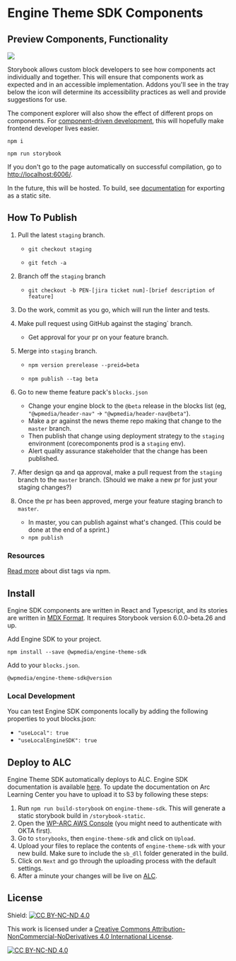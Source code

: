# Engine Theme SDK Components

## Preview Components, Functionality
<a href="https://github.com/storybooks/storybook" target="_blank" ><img src="https://raw.githubusercontent.com/storybooks/brand/master/badge/badge-storybook.svg"></a>

Storybook allows custom block developers to see how components act individually and together. This will ensure that components work as expected and in an accessible implementation. Addons you'll see in the tray below the icon will determine its accessibility practices as well and provide suggestions for use.

The component explorer will also show the effect of different props on components. For [component-driven development](https://blog.hichroma.com/component-driven-development-ce1109d56c8e), this will hopefully make frontend developer lives easier.

`npm i`

`npm run storybook`

If you don't go to the page automatically on successful compilation, go to [http://localhost:6006/](http://localhost:6006/). 

In the future, this will be hosted. To build, see [documentation](https://storybook.js.org/docs/basics/exporting-storybook/) for exporting as a static site.

## How To Publish

1. Pull the latest `staging` branch.

    - `git checkout staging`

    - `git fetch -a`

2. Branch off the `staging` branch

    - `git checkout -b PEN-[jira ticket num]-[brief description of feature]`

3. Do the work, commit as you go, which will run the linter and tests.

4. Make pull request using GitHub against the   staging` branch. 

    - Get approval for your pr on your feature branch.

5. Merge into `staging` branch.

    - `npm version prerelease --preid=beta`

    - `npm publish --tag beta`

6. Go to new theme feature pack's `blocks.json`
    - Change your engine block to the `@beta` release in the blocks list (eg, `"@wpmedia/header-nav"` -> `"@wpmedia/header-nav@beta"`).
    - Make a pr against the news theme repo making that change to the `master` branch. 
    - Then publish that change using deployment strategy to the `staging` environment (corecomponents prod is a `staging` env). 
    - Alert quality assurance stakeholder that the change has been published.

7. After design qa and qa approval, make a pull request from the `staging` branch to the `master` branch. (Should we make a new pr for just your staging changes?)

8. Once the pr has been approved, merge your feature staging branch to `master`. 
    - In master, you can publish against what's changed. (This could be done at the end of a sprint.)
    - `npm publish`

### **Resources**

[Read more](https://docs.npmjs.com/adding-dist-tags-to-packages) about dist tags via npm.

## Install

Engine SDK components are written in React and Typescript, and its stories are written in [MDX Format](https://storybook.js.org/docs/formats/mdx-syntax/). It requires Storybook version 6.0.0-beta.26 and up.

Add Engine SDK to your project.

`npm install --save @wpmedia/engine-theme-sdk`

Add to your `blocks.json`.

`@wpmedia/engine-theme-sdk@version`

### Local Development

You can test Engine SDK components locally by adding the following properties to yout blocks.json:
-  `"useLocal": true`
-  `"useLocalEngineSDK": true`

## Deploy to ALC

Engine Theme SDK automatically deploys to ALC.
Engine SDK documentation is available [here](https://staging.arcpublishing.com/alc/docs/storybooks/engine-theme-sdk/?path=/story/intro--page). To update the documentation on Arc Learning Center you have to upload it to S3 by following these steps:
1. Run `npm run build-storybook` on `engine-theme-sdk`. This will generate a static storybook build in `/storybook-static`.
2. Open the [WP-ARC AWS Console](https://console.aws.amazon.com/s3/buckets/arc-learning-center-static/docs/?region=us-east-1&tab=overview#) (you might need to authenticate with OKTA first).
3. Go to `storybooks`, then `engine-theme-sdk` and click on `Upload`.
4. Upload your files to replace the contents of `engine-theme-sdk` with your new build. Make sure to include the `sb_dll` folder generated in the build.
5. Click on `Next` and go through the uploading process with the default settings.
6. After a minute your changes will be live on [ALC](https://staging.arcpublishing.com/alc/docs/storybooks/engine-theme-sdk/?path=/story/intro--page).

## License

Shield: [![CC BY-NC-ND 4.0][cc-by-shield]][cc-by-nc-nd]

This work is licensed under a
[Creative Commons Attribution-NonCommercial-NoDerivatives 4.0 International License][cc-by-nc-nd].

[![CC BY-NC-ND 4.0][cc-by-image]][cc-by-nc-nd]

[cc-by-nc-nd]: https://creativecommons.org/licenses/by-nc-nd/4.0/
[cc-by-image]: https://licensebuttons.net/l/by-nc-nd/3.0/88x31.png
[cc-by-shield]: https://img.shields.io/badge/License-CC%20BY--NC--ND%204.0-lightgrey.svg
